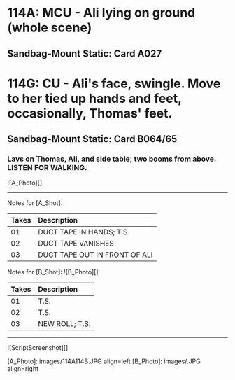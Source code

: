 # 114A: MCU - Ali lying on ground (whole scene)
## Sandbag-Mount Static: Card A027

# 114G: CU - Ali's face, swingle. Move to her tied up hands and feet, occasionally, Thomas' feet.
## Sandbag-Mount Static: Card B064/65

### Lavs on Thomas, Ali, and side table; two booms from above. LISTEN FOR WALKING.

![A_Photo][]

----

Notes for [A_Shot]: 

| Takes | Description |
|:---|:----|
| 01 | DUCT TAPE IN HANDS; T.S. |
| 02 | DUCT TAPE VANISHES |
| 03 | DUCT TAPE OUT IN FRONT OF ALI |

Notes for [B_Shot]: 
![B_Photo][]

| Takes | Description |
|:---|:----|
| 01 | T.S. |
| 02 | T.S. |
| 03 | NEW ROLL; T.S. |

----

![ScriptScreenshot][]


[A_Photo]:  images/114A114B.JPG align=left
[B_Photo]:  images/.JPG align=right
